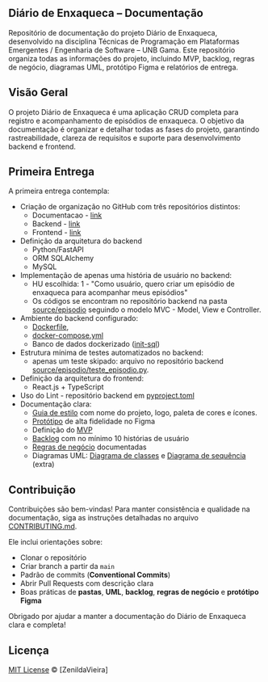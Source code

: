 ## Diário de Enxaqueca – Documentação

Repositório de documentação do projeto Diário de Enxaqueca, desenvolvido na disciplina Técnicas de Programação em Plataformas Emergentes / Engenharia de Software – UNB Gama.
Este repositório organiza todas as informações do projeto, incluindo MVP, backlog, regras de negócio, diagramas UML, protótipo Figma e relatórios de entrega.

## Visão Geral

O projeto Diário de Enxaqueca é uma aplicação CRUD completa para registro e acompanhamento de episódios de enxaqueca.
O objetivo da documentação é organizar e detalhar todas as fases do projeto, garantindo rastreabilidade, clareza de requisitos e suporte para desenvolvimento backend e frontend.

## Primeira Entrega

A primeira entrega contempla:

* Criação de organização no GitHub com três repositórios distintos: 
  * Documentacao - [link](https://github.com/diario-enxaqueca/documentacao)
  * Backend - [link](https://github.com/diario-enxaqueca/backend)
  * Frontend - [link](https://github.com/diario-enxaqueca/frontend)
* Definição da arquitetura do backend
  * Python/FastAPI
  * ORM SQLAlchemy
  * MySQL 
* Implementação de apenas uma história de usuário no backend:
  * HU escolhida: 1 - "Como usuário, quero criar um episódio de enxaqueca para acompanhar meus episódios"
  * Os códigos se encontram no repositório backend na pasta [source/episodio](https://github.com/diario-enxaqueca/backend/tree/main/source/episodio) seguindo o modelo MVC - Model, View e Controller.
* Ambiente do backend configurado:
  * [Dockerfile](https://github.com/diario-enxaqueca/backend/blob/main/Dockerfile), 
  * [docker-compose.yml](https://github.com/diario-enxaqueca/backend/blob/main/docker-compose.yml)
  * Banco de dados dockerizado ([init-sql](https://github.com/diario-enxaqueca/backend/blob/main/mysql-init/init.sql))
* Estrutura mínima de testes automatizados no backend:
  * apenas um teste skipado: arquivo no repositório backend [source/episodio/teste_episodio.py](https://github.com/diario-enxaqueca/backend/blob/main/source/episodio/teste_episodio.py).
* Definição da arquitetura do frontend:
  * React.js + TypeScript
* Uso do Lint - repositório backend em [pyproject.toml]()
* Documentação clara:
  * [Guia de estilo](./docs/guia-de-estilo.md) com nome do projeto, logo, paleta de cores e ícones.
  * [Protótipo](./docs/prototipo.md) de alta fidelidade no Figma
  * Definição do [MVP](./docs/mvp.md)
  * [Backlog](./docs/backlog.md) com no mínimo 10 histórias de usuário
  * [Regras de negócio](./docs/regras-de-negocio.md) documentadas
  * Diagramas UML: [Diagrama de classes](./docs/diagrama-classes.md) e [Diagrama de sequência](./docs/diagrama-sequencia.md) (extra)


## Contribuição

Contribuições são bem-vindas! Para manter consistência e qualidade na documentação, siga as instruções detalhadas no arquivo [CONTRIBUTING.md](CONTRIBUTING.md).

Ele inclui orientações sobre:
* Clonar o repositório
* Criar branch a partir da `main`
* Padrão de commits (**Conventional Commits**)
* Abrir Pull Requests com descrição clara
* Boas práticas de **pastas**, **UML**, **backlog**, **regras de negócio** e **protótipo Figma**

Obrigado por ajudar a manter a documentação do Diário de Enxaqueca clara e completa!

## Licença

[MIT License](./LICENSE) © [ZenildaVieira]
